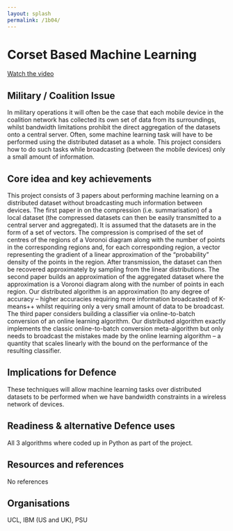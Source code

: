 ```yaml
---
layout: splash
permalink: /1b04/
---
```


# Corset Based Machine Learning

[Watch the video](https://ibm.box.com/v/Showcase-1b04-video)

## Military / Coalition Issue
In military operations it will often be the case that each mobile device in the coalition network has collected its own set of data from its surroundings, whilst bandwidth limitations prohibit the direct aggregation of the datasets onto a central server. Often, some machine learning task will have to be performed using the distributed dataset as a whole. This project considers how to do such tasks while broadcasting (between the mobile devices) only a small amount of information.

## Core idea and key achievements
This project consists of 3 papers about performing machine learning on a distributed dataset without broadcasting much information between devices. 
The first paper in on the compression (i.e. summarisation) of a local dataset (the compressed datasets can then be easily transmitted to a central server and aggregated). It is assumed that the datasets are in the form of a set of vectors. The compression is comprised of the set of centres of the regions of a Voronoi diagram along with the number of points in the corresponding regions and, for each corresponding region, a vector representing the gradient of a linear approximation of the “probability” density of the points in the region. After transmission, the dataset can then be recovered approximately by sampling from the linear distributions.
The second paper builds an approximation of the aggregated dataset where the approximation is a Voronoi diagram along with the number of points in each region. Our distributed algorithm is an approximation (to any degree of accuracy – higher accuracies requiring more information broadcasted) of K-means++ whilst requiring only a very small amount of data to be broadcast.
The third paper considers building a classifier via online-to-batch conversion of an online learning algorithm. Our distributed algorithm exactly implements the classic online-to-batch conversion meta-algorithm but only needs to broadcast the mistakes made by the online learning algorithm – a quantity that scales linearly with the bound on the performance of the resulting classifier.


## Implications for Defence
These techniques will allow machine learning tasks over distributed datasets to be performed when we have bandwidth constraints in a wireless network of devices.

## Readiness & alternative Defence uses
All 3 algorithms where coded up in Python as part of the project.

<!-- ![image info](/dais/achievements/images/1a02_figure1.jpg) -->

## Resources and references
No references

## Organisations
UCL, IBM (US and UK), PSU


